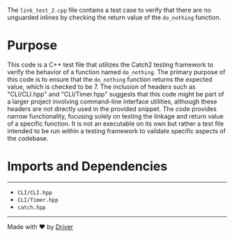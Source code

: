 <!--------------------------------------------------------------------------------->
<!-- IMPORTANT: This file is auto-generated by Driver (https://driver.ai). -------->
<!-- Manual edits may be overwritten on future commits. --------------------------->
<!--------------------------------------------------------------------------------->

The `link_test_2.cpp` file contains a test case to verify that there are no unguarded inlines by checking the return value of the `do_nothing` function.

# Purpose
This code is a C++ test file that utilizes the Catch2 testing framework to verify the behavior of a function named `do_nothing`. The primary purpose of this code is to ensure that the `do_nothing` function returns the expected value, which is checked to be 7. The inclusion of headers such as "CLI/CLI.hpp" and "CLI/Timer.hpp" suggests that this code might be part of a larger project involving command-line interface utilities, although these headers are not directly used in the provided snippet. The code provides narrow functionality, focusing solely on testing the linkage and return value of a specific function. It is not an executable on its own but rather a test file intended to be run within a testing framework to validate specific aspects of the codebase.
# Imports and Dependencies

---
- `CLI/CLI.hpp`
- `CLI/Timer.hpp`
- `catch.hpp`



---
Made with ❤️ by [Driver](https://www.driver.ai/)